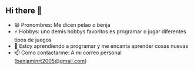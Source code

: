 ## Hi there 👋

<!--
**Pelaoql/Pelaoql** is a ✨ _special_ ✨ repository because its `README.md` (this file) appears on your GitHub profile.

Here are some ideas to get you started:

- 🔭 I’m currently working on ...
- 🌱 I’m currently learning ...
- 👯 I’m looking to collaborate on ...
- 🤔 I’m looking for help with ...
- 💬 Ask me about ...
- 📫 How to reach me: ..
-->
- 😄 Pronombres: Me dicen pelao o benja
- ⚡ Hobbys: uno demis hobbys favoritos es programar o jugar diferentes tipos de juegos
- 🌱 Estoy aprendiendo a programar y me encanta aprender cosas nuevas
- 📫 Como contactarme: A mi correo personal (benjaminrt2005@gmail.com)
